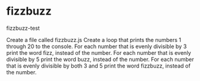 # fizzbuzz
fizzbuzz-test

Create a file called fizzbuzz.js
Create a loop that prints the numbers 1 through 20 to the console.
For each number that is evenly divisible by 3 print the word fizz, instead of the number.
For each number that is evenly divisible by 5 print the word buzz, instead of the number.
For each number that is evenly divisible by both 3 and 5 print the word fizzbuzz, instead of the number.
